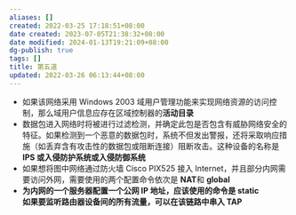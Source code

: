 ```yaml
---
aliases: []
created: 2022-03-25 17:18:51+08:00
date created: 2023-07-05T21:38:32+08:00
date modified: 2024-01-13T19:21:09+08:00
dg-publish: true
tags: []
title: 第五道
updated: 2022-03-26 06:13:44+08:00
---
```


- 如果该网络采用 Windows 2003 域用户管理功能来实现网络资源的访问控制，那么域用户信息应存在区域控制器的**活动目录**
- 数据包进入网络时将被进行过滤检测，并确定此包是否包含有威胁网络安全的特征。如果检测到一个恶意的数据包时，系统不但发出警报，还将采取响应措施（如丢弃含有攻击性的数据包或阻断连接）阻断攻击。这种设备的名称是**IPS 或入侵防护系统或入侵防御系统**
- 如果想将图中网络通过防火墙 Cisco PIX525 接入 Internet，并且部分内网需要访问外网，需要使用的两个配置命令依次是 **NAT**和 **global**
- **为内网的一个服务器配置一个公网 IP 地址，应该使用的命令是 static**  
**如果要监听路由器设备间的所有流量，可以在该链路中串入 TAP**